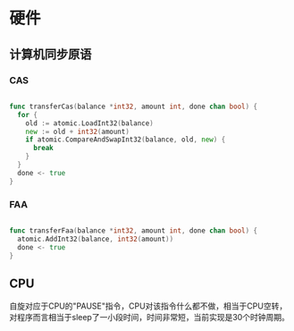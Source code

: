 # 硬件

## 计算机同步原语

### CAS

```go

func transferCas(balance *int32, amount int, done chan bool) {
  for {
    old := atomic.LoadInt32(balance)
    new := old + int32(amount)
    if atomic.CompareAndSwapInt32(balance, old, new) {
      break
    }
  }
  done <- true
}

```

### FAA

```go

func transferFaa(balance *int32, amount int, done chan bool) {
  atomic.AddInt32(balance, int32(amount))
  done <- true
}

```

## CPU

自旋对应于CPU的"PAUSE"指令，CPU对该指令什么都不做，相当于CPU空转，对程序而言相当于sleep了一小段时间，时间非常短，当前实现是30个时钟周期。
